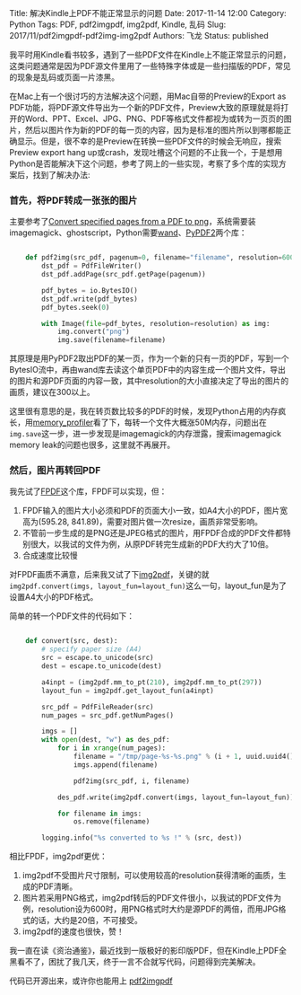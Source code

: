 Title: 解决Kindle上PDF不能正常显示的问题
Date: 2017-11-14 12:00
Category: Python
Tags: PDF, pdf2imgpdf, img2pdf, Kindle, 乱码
Slug: 2017/11/pdf2imgpdf-pdf2img-img2pdf
Authors: 飞龙
Status: published

我平时用Kindle看书较多，遇到了一些PDF文件在Kindle上不能正常显示的问题，这类问题通常是因为PDF源文件里用了一些特殊字体或是一些扫描版的PDF，常见的现象是乱码或页面一片漆黑。

在Mac上有一个很讨巧的方法解决这个问题，用Mac自带的Preview的Export as PDF功能，将PDF源文件导出为一个新的PDF文件，Preview大致的原理就是将打开的Word、PPT、Excel、JPG、PNG、PDF等格式文件都视为或转为一页页的图片，然后以图片作为新的PDF的每一页的内容，因为是标准的图片所以到哪都能正确显示。但是，很不幸的是Preview在转换一些PDF文件的时候会无响应，搜索Preview export hang up或crash，发现吐槽这个问题的不止我一个，于是想用Python是否能解决下这个问题，参考了网上的一些实现，考察了多个库的实现方案后，找到了解决办法:


### 首先，将PDF转成一张张的图片

主要参考了[Convert specified pages from a PDF to png](https://gist.github.com/jrsmith3/9947838)，系统需要装imagemagick、ghostscript，Python需要[wand](https://github.com/dahlia/wand)、[PyPDF2](https://github.com/mstamy2/PyPDF2)两个库：

```python

    def pdf2img(src_pdf, pagenum=0, filename="filename", resolution=600):
        dst_pdf = PdfFileWriter()
        dst_pdf.addPage(src_pdf.getPage(pagenum))

        pdf_bytes = io.BytesIO()
        dst_pdf.write(pdf_bytes)
        pdf_bytes.seek(0)

        with Image(file=pdf_bytes, resolution=resolution) as img:
            img.convert("png")
            img.save(filename=filename)

```

其原理是用PyPDF2取出PDF的某一页，作为一个新的只有一页的PDF，写到一个BytesIO流中，再由wand库去读这个单页PDF中的内容生成一个图片文件，导出的图片和源PDF页面的内容一致，其中resolution的大小直接决定了导出的图片的画质，建议在300以上。

这里很有意思的是，我在转页数比较多的PDF的时候，发现Python占用的内存疯长，用[memory_profiler](https://pypi.python.org/pypi/memory_profiler)看了下，每转一个文件大概涨50M内存，问题出在`img.save`这一步，进一步发现是imagemagick的内存泄露，搜索imagemagick memory leak的问题也很多，这里就不再展开。

### 然后，图片再转回PDF

我先试了[FPDF](https://github.com/Setasign/FPDF)这个库，FPDF可以实现，但：

1. FPDF输入的图片大小必须和PDF的页面大小一致，如A4大小的PDF，图片宽高为(595.28, 841.89)，需要对图片做一次resize，画质非常受影响。
2. 不管前一步生成的是PNG还是JPEG格式的图片，用FPDF合成的PDF文件都特别很大，以我试的文件为例，从原PDF转完生成新的PDF大约大了10倍。
3. 合成速度比较慢

对FPDF画质不满意，后来我又试了下[img2pdf](https://pypi.python.org/pypi/img2pdf/0.2.4)，关键的就`img2pdf.convert(imgs, layout_fun=layout_fun)`这么一句，layout_fun是为了设置A4大小的PDF格式。

简单的转一个PDF文件的代码如下：

```python

    def convert(src, dest):
        # specify paper size (A4)
        src = escape.to_unicode(src)
        dest = escape.to_unicode(dest)

        a4inpt = (img2pdf.mm_to_pt(210), img2pdf.mm_to_pt(297))
        layout_fun = img2pdf.get_layout_fun(a4inpt)

        src_pdf = PdfFileReader(src)
        num_pages = src_pdf.getNumPages()

        imgs = []
        with open(dest, "w") as des_pdf:
            for i in xrange(num_pages):
                filename = "/tmp/page-%s-%s.png" % (i + 1, uuid.uuid4().hex)
                imgs.append(filename)

                pdf2img(src_pdf, i, filename)

            des_pdf.write(img2pdf.convert(imgs, layout_fun=layout_fun))

            for filename in imgs:
                os.remove(filename)

        logging.info("%s converted to %s !" % (src, dest))

```

相比FPDF，img2pdf更优：

1. img2pdf不受图片尺寸限制，可以使用较高的resolution获得清晰的画质，生成的PDF清晰。
2. 图片若采用PNG格式，img2pdf转后的PDF文件很小，以我试的PDF文件为例，resolution设为600时，用PNG格式时大约是源PDF的两倍，而用JPG格式的话，大约是20倍，不可接受。
3. img2pdf的速度也很快，赞！

我一直在读《资治通鉴》，最近找到一版极好的影印版PDF，但在Kindle上PDF全黑看不了，困扰了我几天，终于一言不合就写代码，问题得到完美解决。

代码已开源出来，或许你也能用上 [pdf2imgpdf](https://github.com/felinx/pdf2imgpdf)

